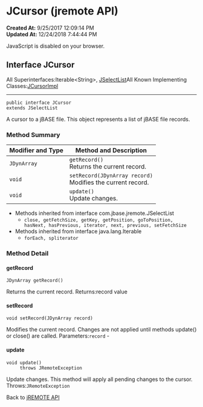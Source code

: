 # JCursor (jremote API)

**Created At:** 9/25/2017 12:09:14 PM  
**Updated At:** 12/24/2018 7:44:44 PM  


JavaScript is disabled on your browser.



## Interface JCursor

All Superinterfaces:Iterable&lt;String&gt;, [JSelectList](/39248-jremote/com_jbase_jremote_JSelectList "interface in com.jbase.jremote")All Known Implementing Classes:[JCursorImpl](/39250-io/com_jbase_jremote_io_JCursorImpl "class in com.jbase.jremote.io")
* * *


```
public interface JCursor
extends JSelectList
```

A cursor to a jBASE file.
This object represents a list of jBASE file records.

### Method Summary


| Modifier and Type<br> | Method and Description<br> |
| --- | --- |
| `JDynArray`<br> | `getRecord()`<br>Returns the current record.<br> |
| `void`<br> | `setRecord(JDynArray record)`<br>Modifies the current record.<br> |
| `void`<br> | `update()`<br>Update changes.<br> |


- Methods inherited from interface com.jbase.jremote.JSelectList
    - `close, getFetchSize, getKey, getPosition, goToPosition, hasNext, hasPrevious, iterator, next, previous, setFetchSize`
- Methods inherited from interface java.lang.Iterable
    - `forEach, spliterator`

### Method Detail



#### getRecord

```
JDynArray getRecord()
```

Returns the current record.
Returns:record value




#### setRecord

```
void setRecord(JDynArray record)
```

Modifies the current record. Changes are not applied until methods update() or close() are called.
Parameters:`record` -


#### update

```
void update()
     throws JRemoteException
```

Update changes. This method will apply all pending changes to the cursor.
Throws:`JRemoteException`

Back to [jREMOTE API](com_jbase_jremote_package-summary)


